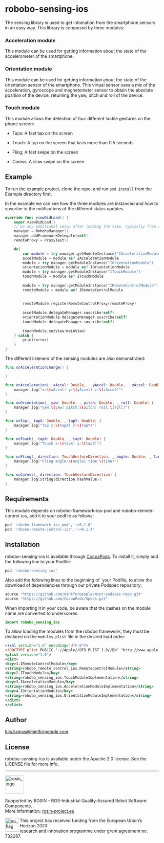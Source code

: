 # robobo-sensing-ios


The sensing library is used to get infomation from the smartphone sensors in an easy way.
This library is composed by three modules:

### Acceleration module

This module can be used for getting information about the state of the accelerometer of the smartphone.


### Orientation module

This module can be used for getting information about the state of the orientation sensor of the smartphone. This virtual sensor uses a mix of the acceleration, gyroscope and magnetometer sensor to obtain the absolute position of the device, returning the yaw, pitch and roll of the device.


### Touch module

This module allows the detection of four different tactile gestures on the phone screen: 

* Taps: A fast tap on the screen

* Touch: A tap on the screen that lasts more than 0.5 seconds

* Fling: A fast swipe on the screen

* Caress: A slow swipe on the screen


## Example

To run the example project, clone the repo, and run `pod install` from the Example directory first.

In the example we can see how the three modules are instanced and how to suscribe to the notifications of the different status updates. 

```swift
override func viewDidLoad() {
    super.viewDidLoad()
    // Do any additional setup after loading the view, typically from a nib.
    manager = RoboboManager()
    manager.addFrameworkDelegate(self)
    remoteProxy = ProxyTest()

    do{
        var module = try manager.getModuleInstance("IAccelerationModule")
        accelModule = module as? IAccelerationModule
        module = try manager.getModuleInstance("IOrientationModule")
        orientationModule = module as? IOrientationModule
        module = try manager.getModuleInstance("ITouchModule")
        touchModule = module as? ITouchModule
        
        module = try manager.getModuleInstance("IRemoteControlModule")
        remoteModule = module as? IRemoteControlModule
        
        
        remoteModule.registerRemoteControlProxy(remoteProxy)
        
        accelModule.delegateManager.suscribe(self)
        orientationModule.delegateManager.suscribe(self)
        touchModule.delegateManager.suscribe(self)
        
        touchModule.setView(mainView)
    } catch {
        print(error)
    }
}
```

The different listeners of the sensing modules are also demonstrated:

```swift
func onAccelerationChange() {

}

func onAcceleration(_ xAccel: Double, _ yAccel: Double, _ zAccel: Double) {
    manager.log("x:\(xAccel) y:\(yAccel) z:\(zAccel)")
}

func onOrientation(_ yaw: Double, _ pitch: Double, _ roll: Double) {
    manager.log("yaw:\(yaw) pitch:\(pitch) roll:\(roll)")
}

func onTap(_ tapX: Double, _ tapY: Double) {
    manager.log("Tap x:\(tapX) y:\(tapY)")
}

func onTouch(_ tapX: Double, _ tapY: Double) {
    manager.log("Touch x:\(tapX) y:\(tapY)")
}

func onFling(_ direction: TouchGestureDirection, _ angle: Double, _ time: Double, _ distance: Double) {
    manager.log("Fling angle:\(angle) time:\(time)")
}

func onCaress(_ direction: TouchGestureDirection) {
    manager.log(String(direction.hashValue))
}
```

## Requirements

This module depends on robobo-framework-ios-pod and robobo-remote-control-ios, add it to your podfile as follows:

```ruby
pod 'robobo-framework-ios-pod','~>0.1.0'
pod 'robobo-remote-control-ios','~>0.1.4'
```

## Installation

robobo-sensing-ios is available through [CocoaPods](https://cocoapods.org). To install
it, simply add the following line to your Podfile:

```ruby
pod 'robobo-sensing-ios'
```
Also add the following lines to the beginning of `your Podfile, to allow the download of dependencies through our private Podspec repository:

```ruby
source "https://github.com/mintforpeople/mint-podspec-repo.git"
source "https://github.com/CocoaPods/Specs.git"
```

When importing it in your code, be aware that the dashes on the module name are converted to underscores:

```swift
import robobo_sensing_ios
```
To allow loading the modules from the robobo framework, they must be declared on the ```modules.plist``` file in the desired load order:

```xml
<?xml version="1.0" encoding="UTF-8"?>
<!DOCTYPE plist PUBLIC "-//Apple//DTD PLIST 1.0//EN" "http://www.apple.com/DTDs/PropertyList-1.0.dtd">
<plist version="1.0">
<dict>
<key>1.IRemoteControlModule</key>
<string>robobo_remote_control_ios.RemoteControlModule</string>
<key>2.ITouchModule</key>
<string>robobo_sensing_ios.TouchModuleImplementation</string>
<key>3.IAccelerationModule</key>
<string>robobo_sensing_ios.AccelerationModuleImplementation</string>
<key>4.IOrientationModule</key>
<string>robobo_sensing_ios.OrientationModuleImplementation</string>
</dict>
</plist>
```

## Author

luis.llamas@mintforpeople.com

## License

robobo-sensing-ios is available under the Apache 2.0 license. See the LICENSE file for more info.

***
<!-- 
    ROSIN acknowledgement from the ROSIN press kit
    @ https://github.com/rosin-project/press_kit
-->

<a href="http://rosin-project.eu">
  <img src="http://rosin-project.eu/wp-content/uploads/rosin_ack_logo_wide.png" 
       alt="rosin_logo" height="60" >
</a>

Supported by ROSIN - ROS-Industrial Quality-Assured Robot Software Components.  
More information: <a href="http://rosin-project.eu">rosin-project.eu</a>

<img src="http://rosin-project.eu/wp-content/uploads/rosin_eu_flag.jpg" 
     alt="eu_flag" height="45" align="left" >  

This project has received funding from the European Union’s Horizon 2020  
research and innovation programme under grant agreement no. 732287. 

